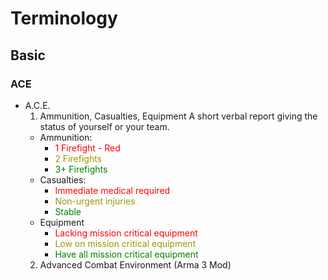 # Terminology

## Basic

### ACE

- A.C.E.
  1. Ammunition, Casualties, Equipment
    A short verbal report giving the status of yourself or your team.  
    - Ammunition:
      - <span style="color:red">1 Firefight - Red</span>
      - <span style="color:#999900">2 Firefights</span>
      - <span style="color:green">3+ Firefights</span>
    - Casualties:
      - <span style="color:red">Immediate medical required</span>
      - <span style="color:#999900">Non-urgent injuries</span>
      - <span style="color:green">Stable</span>
    - Equipment
      - <span style="color:red">Lacking mission critical equipment</span>
      - <span style="color:#999900">Low on mission critical equipment</span>
      - <span style="color:green">Have all mission critical equipment</span>
  2. Advanced Combat Environment (Arma 3 Mod)
